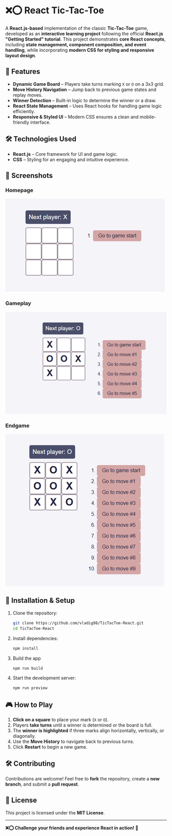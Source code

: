 # ❌⭕ React Tic-Tac-Toe  

A **React.js-based** implementation of the classic **Tic-Tac-Toe** game, developed as an **interactive learning project** following the official **React.js "Getting Started" tutorial**. This project demonstrates **core React concepts**, including **state management, component composition, and event handling**, while incorporating **modern CSS for styling and responsive layout design**.  

## 🎯 Features  

- **Dynamic Game Board** – Players take turns marking `X` or `O` on a 3x3 grid.  
- **Move History Navigation** – Jump back to previous game states and replay moves.  
- **Winner Detection** – Built-in logic to determine the winner or a draw.  
- **React State Management** – Uses React hooks for handling game logic efficiently.  
- **Responsive & Styled UI** – Modern CSS ensures a clean and mobile-friendly interface.  

## 🛠️ Technologies Used  

- **React.js** – Core framework for UI and game logic.  
- **CSS** – Styling for an engaging and intuitive experience.  

## 📸 Screenshots  

### Homepage  
![Homepage](screenshots/homepage.png)

### Gameplay
![Gameplay](screenshots/gameplay.png)  

### Endgame
![Endgame](screenshots/endgame.png)  

## 🚀 Installation & Setup  

1. Clone the repository:  
   ```bash
   git clone https://github.com/vladig98/TicTacToe-React.git
   cd TicTacToe-React
   ```  
2. Install dependencies:  
   ```bash
   npm install
   ```  
3. Build the app
   ```bash
   npm run build
   ```
4. Start the development server:  
   ```bash
   npm run preview
   ```  

## 🎮 How to Play  

1. **Click on a square** to place your mark (`X` or `O`).  
2. Players **take turns** until a winner is determined or the board is full.  
3. The **winner is highlighted** if three marks align horizontally, vertically, or diagonally.  
4. Use the **Move History** to navigate back to previous turns.  
5. Click **Restart** to begin a new game.  

## 🛠️ Contributing  

Contributions are welcome! Feel free to **fork** the repository, create a **new branch**, and submit a **pull request**.  

## 📄 License  

This project is licensed under the **MIT License**.  

---

**❌⭕ Challenge your friends and experience React in action! 🚀**  